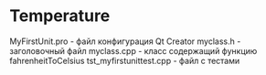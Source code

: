# Temperature
MyFirstUnit.pro - файл конфигурация Qt Creator
myclass.h - заголовочный файл
myclass.cpp - класс содержащий функцию fahrenheitToCelsius
tst_myfirstunittest.cpp - файл с тестами 
